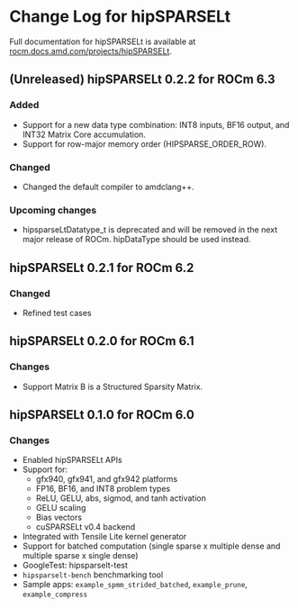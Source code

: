 # Change Log for hipSPARSELt

Full documentation for hipSPARSELt is available at [rocm.docs.amd.com/projects/hipSPARSELt](https://rocm.docs.amd.com/projects/hipSPARSELt/en/latest/index.html).

## (Unreleased) hipSPARSELt 0.2.2 for ROCm 6.3

### Added

* Support for a new data type combination: INT8 inputs, BF16 output, and INT32 Matrix Core accumulation.
* Support for row-major memory order (HIPSPARSE_ORDER_ROW).

### Changed

* Changed the default compiler to amdclang++.

### Upcoming changes

* hipsparseLtDatatype_t is deprecated and will be removed in the next major release of ROCm. hipDataType should be used instead.

## hipSPARSELt 0.2.1 for ROCm 6.2

### Changed

* Refined test cases

## hipSPARSELt 0.2.0 for ROCm 6.1

### Changes

* Support Matrix B is a Structured Sparsity Matrix.

## hipSPARSELt 0.1.0 for ROCm 6.0

### Changes

* Enabled hipSPARSELt APIs
* Support for:
  * gfx940, gfx941, and gfx942 platforms
  * FP16, BF16, and INT8 problem types
  * ReLU, GELU, abs, sigmod, and tanh activation
  * GELU scaling
  * Bias vectors
  * cuSPARSELt v0.4 backend
* Integrated with Tensile Lite kernel generator
* Support for batched computation (single sparse x multiple dense and multiple sparse x single dense)
* GoogleTest: hipsparselt-test
* `hipsparselt-bench` benchmarking tool
* Sample apps: `example_spmm_strided_batched`, `example_prune`, `example_compress`
